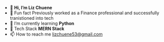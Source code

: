 - 👋 **Hi, I’m Liz Chuene**
- 👀 Fun fact Previously worked as a Finance professional and successfully tranistioned into tech
- 🌱 I’m currently learning **Python**
- 💞️ Tech Stack **MERN Stack**
- 📫 How to reach me lizchuene53@gmail.com
  
 

